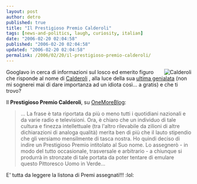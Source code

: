 ```yaml
---
layout: post
author: detro
published: true
title: "Il Prestigioso Premio Calderoli"
tags: [news-and-politics, laugh, curiosity, italian]
date: "2006-02-20 02:04:58"
published: "2006-02-20 02:04:58"
updated: "2006-02-20 02:04:58"
permalink: /2006/02/20/il-prestigioso-premio-calderoli/
---
```


<img src="http://www.unita.it/images/2006febbraio/0218lega1.jpg" alt="Calderoli" align="right" />
Googlavo in cerca di informazioni sul losco ed emerito figuro che risponde al nome di <a href="http://www.google.it/search?hl=it&q=calderoli&btnG=Cerca+con+Google&meta=">Calderoli</a> , alla luce della sua <a href="http://www.unita.it/index.asp?topic_tipo=&topic_id=47529">ultima genialata</a> (non mi sognerei mai di dare importanza ad un idiota così... a gratis) e che ti trovo?

Il <strong>Prestigioso Premio Calderoli</strong>, su <a href="http://www.onemoreblog.org/calderoli.html">OneMoreBlog</a>:
<blockquote>... La frase è tata riportata da più o meno tutti i quotidiani nazionali e da varie radio e televisioni. Ora, è chiaro che un individuo di tale cultura e finezza intellettuale (tra l'altro rilevabile da zilioni di altre dichiarazioni di analoga qualità) merita ben di più che il lauto stipendio che gli versiamo mensilmente di tasca nostra. Ho quindi deciso di indire un Prestigioso Premio intitolato al Suo nome. Lo assegnerò - in modo del tutto occasionale, trasversale e arbitrario - a chiunque si produrrà in stronzate di tale portata da poter tentare di emulare questo Pittoresco Uomo in Verde... </blockquote>

E' tutta da leggere la listona di Premi assegnati!!! :lol:



